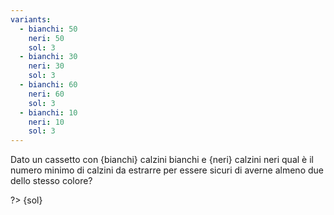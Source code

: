 ```yaml
---
variants:
  - bianchi: 50
    neri: 50
    sol: 3
  - bianchi: 30
    neri: 30
    sol: 3
  - bianchi: 60
    neri: 60
    sol: 3
  - bianchi: 10
    neri: 10
    sol: 3
---
```


Dato un cassetto con {bianchi} calzini bianchi e {neri} calzini neri qual è il numero minimo di
calzini da estrarre per essere sicuri di averne almeno due dello stesso colore?

?> {sol}
